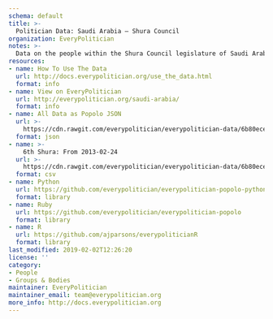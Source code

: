 ```yaml
---
schema: default
title: >-
  Politician Data: Saudi Arabia — Shura Council
organization: EveryPolitician
notes: >-
  Data on the people within the Shura Council legislature of Saudi Arabia.
resources:
- name: How To Use The Data
  url: http://docs.everypolitician.org/use_the_data.html
  format: info
- name: View on EveryPolitician
  url: http://everypolitician.org/saudi-arabia/
  format: info
- name: All Data as Popolo JSON
  url: >-
    https://cdn.rawgit.com/everypolitician/everypolitician-data/6b80ece9fb0aee5953f7c37e90f5f16c88b54a43/data/Saudi_Arabia/Shura/ep-popolo-v1.0.json
  format: json
- name: >-
    6th Shura: From 2013-02-24
  url: >-
    https://cdn.rawgit.com/everypolitician/everypolitician-data/6b80ece9fb0aee5953f7c37e90f5f16c88b54a43/data/Saudi_Arabia/Shura/term-6.csv
  format: csv
- name: Python
  url: https://github.com/everypolitician/everypolitician-popolo-python
  format: library
- name: Ruby
  url: https://github.com/everypolitician/everypolitician-popolo
  format: library
- name: R
  url: https://github.com/ajparsons/everypoliticianR
  format: library
last_modified: 2019-02-02T12:26:20
license: ''
category:
- People
- Groups & Bodies
maintainer: EveryPolitician
maintainer_email: team@everypolitician.org
more_info: http://docs.everypolitician.org
---
```

